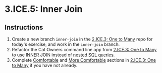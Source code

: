 # 3.ICE.5: Inner Join

## Instructions

1. Create a new branch `inner-join` in the [2.ICE.3: One to Many](2.ice.3-one-to-many.md) repo for today's exercise, and work in the `inner-join` branch.
2. Refactor the Cat Owners command line app from [2.ICE.3: One to Many](2.ice.3-one-to-many.md) to use [INNER JOIN](../3.2-sql/3.2.1-sql-language/3.2.1.6-inner-join.md) instead of [nested SQL queries](../3.2-sql/3.2.3-sql-techniques/3.2.3.1-nested-sql-queries.md).
3. Complete [Comfortable](2.ice.3-one-to-many.md#comfortable) and [More Comfortable](2.ice.3-one-to-many.md#more-comfortable) sections in [2.ICE.3: One to Many](2.ice.3-one-to-many.md) if you have not already.
